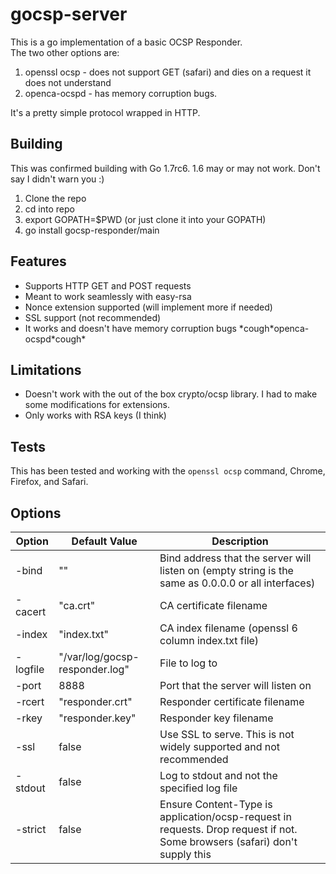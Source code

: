 gocsp-server
===========
This is a go implementation of a basic OCSP Responder.  
The two other options are:  
1. openssl ocsp - does not support GET (safari) and dies on a request it does not understand  
2. openca-ocspd - has memory corruption bugs.  

It's a pretty simple protocol wrapped in HTTP.

Building
--------
This was confirmed building with Go 1.7rc6. 1.6 may or may not work. Don't say I didn't warn you :)

1. Clone the repo  
2. cd into repo  
3. export GOPATH=$PWD (or just clone it into your GOPATH)  
4. go install gocsp-responder/main  

Features
--------
- Supports HTTP GET and POST requests  
- Meant to work seamlessly with easy-rsa  
- Nonce extension supported (will implement more if needed)  
- SSL support (not recommended)  
- It works and doesn't have memory corruption bugs \*cough\*openca-ocspd\*cough\*  

Limitations
-----------
- Doesn't work with the out of the box crypto/ocsp library. I had to make some modifications for extensions.
- Only works with RSA keys (I think)
  
Tests
-----
This has been tested and working with the `openssl ocsp` command, Chrome, Firefox, and Safari.  

Options
-------
| Option   | Default Value                  | Description                                                                                                                 |
|----------|--------------------------------|----------------------------------------------------------------------------------------------------------------------------|
| -bind    | ""                             | Bind address that the server will listen on (empty string is the same as 0.0.0.0 or all interfaces)                       |
| -cacert  | "ca.crt"                       | CA certificate filename                                                                                                    |
| -index   | "index.txt"                    | CA index filename (openssl 6 column index.txt file)                                                                        |
| -logfile | "/var/log/gocsp-responder.log" | File to log to                                                                                                             |
| -port    | 8888                           | Port that the server will listen on                                                                                        |
| -rcert   | "responder.crt"                | Responder certificate filename                                                                                             |
| -rkey    | "responder.key"                | Responder key filename                                                                                                     |
| -ssl     | false                          | Use SSL to serve. This is not widely supported and not recommended                                                         |
| -stdout  | false                          | Log to stdout and not the specified log file                                                                               |
| -strict  | false                          | Ensure Content-Type is application/ocsp-request in requests. Drop request if not. Some browsers (safari) don't supply this |
